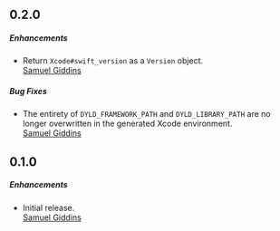 ## 0.2.0

##### Enhancements

* Return `Xcode#swift_version` as a `Version` object.  
  [Samuel Giddins](https://github.com/segiddins)

##### Bug Fixes

* The entirety of `DYLD_FRAMEWORK_PATH` and `DYLD_LIBRARY_PATH` are no longer
  overwritten in the generated Xcode environment.  
  [Samuel Giddins](https://github.com/segiddins)


## 0.1.0

##### Enhancements

* Initial release.  
  [Samuel Giddins](https://github.com/segiddins)
